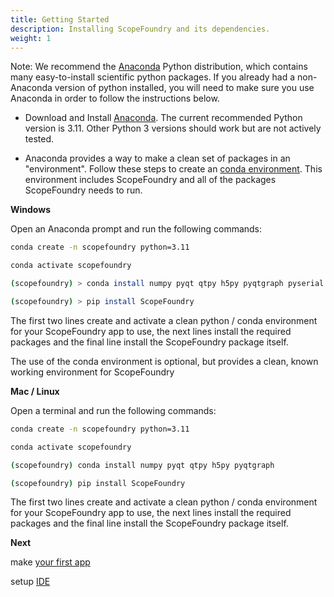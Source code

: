 ```yaml
---
title: Getting Started
description: Installing ScopeFoundry and its dependencies.
weight: 1
---
```


[anaconda_dl]: https://www.anaconda.com/download/
[IDE]:/docs/100_development/10_setup_eclipse/

Note: We recommend the [Anaconda][anaconda_dl] Python distribution, which contains many easy-to-install scientific python packages. If you already had a non-Anaconda version of python installed, you will need to make sure you use Anaconda in order to follow the instructions below.

* Download and Install [Anaconda][anaconda_dl]. The current recommended Python version is 3.11. Other Python 3 versions should work but are not actively tested. 

* Anaconda provides a way to make a clean set of packages in an "environment". Follow these steps to create an [conda environment](http://conda.pydata.org/docs/using/envs.html). This environment includes ScopeFoundry and all of the packages ScopeFoundry needs to run. 

__Windows__

Open an Anaconda prompt and run the following commands:
    
```sh
conda create -n scopefoundry python=3.11
```
```sh
conda activate scopefoundry
```
```sh
(scopefoundry) > conda install numpy pyqt qtpy h5py pyqtgraph pyserial matplotlib qtconsole
```
```sh
(scopefoundry) > pip install ScopeFoundry
```
The first two lines create and activate a clean python / conda environment for your ScopeFoundry app to use, the next lines install the required packages and the final line install the ScopeFoundry package itself.    

The use of the conda environment is optional, but provides a clean, known working environment for ScopeFoundry

__Mac / Linux__

Open a terminal and run the following commands:

```sh
conda create -n scopefoundry python=3.11
```
```sh
conda activate scopefoundry
```
```sh
(scopefoundry) conda install numpy pyqt qtpy h5py pyqtgraph
```
```sh
(scopefoundry) pip install ScopeFoundry
```

The first two lines create and activate a clean python / conda environment for your ScopeFoundry app to use, the next lines install the required packages and the final line install the ScopeFoundry package itself.  



__Next__

make [your first app](/docs/11_tools-tutorials/1_new-microscope-app/)

setup [IDE]